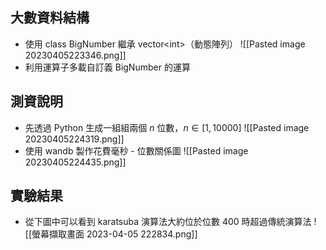 ## 大數資料結構

- 使用 class BigNumber 繼承 vector\<int\>（動態陣列）
	![[Pasted image 20230405223346.png]]
- 利用運算子多載自訂義 BigNumber 的運算

## 測資說明

- 先透過 Python 生成一組組兩個 $n$ 位數，$n \in [1, 10000]$
	![[Pasted image 20230405224319.png]]
- 使用 wandb 製作花費毫秒 - 位數關係圖
	![[Pasted image 20230405224435.png]]

## 實驗結果

- 從下圖中可以看到 karatsuba 演算法大約位於位數 400 時超過傳統演算法
	![[螢幕擷取畫面 2023-04-05 222834.png]]